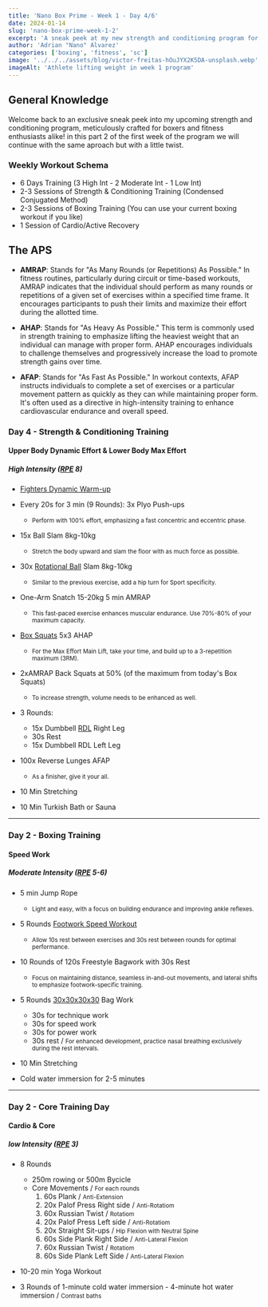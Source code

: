 ```yaml
---
title: 'Nano Box Prime - Week 1 - Day 4/6'
date: 2024-01-14
slug: 'nano-box-prime-week-1-2'
excerpt: 'A sneak peek at my new strength and conditioning program for boxers! tailored for beginners or anyone who wants to add a little boxing to their workout'
author: 'Adrian "Nano" Alvarez'
categories: ['boxing', 'fitness', 'sc']
image: '../../../assets/blog/victor-freitas-hOuJYX2K5DA-unsplash.webp'
imageAlt: 'Athlete lifting weight in week 1 program'
---
```


## General Knowledge ##

Welcome back to an exclusive sneak peek into my upcoming strength and conditioning program, meticulously crafted for boxers and fitness enthusiasts alike! in this part 2 of the first week of the program we will continue with the same aproach but with a little twist. 

### Weekly Workout Schema ###

- 6 Days Training (3 High Int - 2 Moderate Int - 1 Low Int)
- 2-3 Sessions of Strength & Conditioning Training (Condensed Conjugated Method)
- 2-3 Sessions of Boxing Training (You can use your current boxing workout if you like)
- 1 Session of Cardio/Active Recovery

## The APS ##

 - <strong>AMRAP</strong>: Stands for "As Many Rounds (or Repetitions) As Possible." In fitness routines, particularly during circuit or time-based workouts, AMRAP indicates that the individual should perform as many rounds or repetitions of a given set of exercises within a specified time frame. It encourages participants to push their limits and maximize their effort during the allotted time.

- <strong>AHAP</strong>: Stands for "As Heavy As Possible." This term is commonly used in strength training to emphasize lifting the heaviest weight that an individual can manage with proper form. AHAP encourages individuals to challenge themselves and progressively increase the load to promote strength gains over time.

- <strong>AFAP</strong>: Stands for "As Fast As Possible." In workout contexts, AFAP instructs individuals to complete a set of exercises or a particular movement pattern as quickly as they can while maintaining proper form. It's often used as a directive in high-intensity training to enhance cardiovascular endurance and overall speed.

### Day 4 - Strength & Conditioning Training ###
#### Upper Body Dynamic Effort & Lower Body Max Effort ####
##### High Intensity (<a href='https://danielpereiracoach.com/rpe-en-el-entrenamiento-de-fuerza/' target='_blank' class='text-white hover:text-muted-foreground duration-200 transition-colors'>RPE</a> 8) #####

- <a href='https://www.youtube.com/watch?v=ZndWEwFoU5I&t=204s&pp=ygUaZmlnaHRlciB3YXJtIHVwICBwaGlsIGRhcnU%3D' target='_blank' class='text-white hover:text-muted-foreground duration-200 transition-colors'>Fighters Dynamic Warm-up</a>

- Every 20s for 3 min (9 Rounds): 3x Plyo Push-ups
  - <small>Perform with 100% effort, emphasizing a fast concentric and eccentric phase.</small>

- 15x Ball Slam 8kg-10kg
  - <small>Stretch the body upward and slam the floor with as much force as possible.</small>

- 30x <a href='https://youtu.be/-aVT9_BBkxk?si=p_S0AN_TyFxnR9vI' target='_blank' class='text-white hover:text-muted-foreground duration-200 transition-colors'>Rotational Ball</a> Slam 8kg-10kg
  - <small>Similar to the previous exercise, add a hip turn for Sport specificity.</small>

- One-Arm Snatch 15-20kg 5 min AMRAP
  - <small>This fast-paced exercise enhances muscular endurance. Use 70%-80% of your maximum capacity.</small>

- <a href='https://youtu.be/JYxj9fSe5yw?si=m6-DuVT-Ihe6wQL6' target='_blank' class='text-white hover:text-muted-foreground duration-200 transition-colors'>Box Squats</a> 5x3 AHAP
  - <small>For the Max Effort Main Lift, take your time, and build up to a 3-repetition maximum (3RM).</small>

- 2xAMRAP Back Squats at 50% (of the maximum from today's Box Squats)
  - <small>To increase strength, volume needs to be enhanced as well.</small>

- 3 Rounds:
  - 15x Dumbbell <a href='https://youtu.be/a4Hn_8ktTTw?si=e7Ba-R9sUQQJ9oxA' target='_blank' class='text-white hover:text-muted-foreground duration-200 transition-colors'>RDL</a> Right Leg
  - 30s Rest
  - 15x Dumbbell RDL Left Leg

- 100x Reverse Lunges AFAP
  - <small>As a finisher, give it your all.</small>

- 10 Min Stretching

- 10 Min Turkish Bath or Sauna

<hr class='w-1/2' />

### Day 2 - Boxing Training ###
#### Speed Work ####
##### Moderate Intensity (<a href='https://danielpereiracoach.com/rpe-en-el-entrenamiento-de-fuerza/' target='_blank' class='text-white hover:text-muted-foreground duration-200 transition-colors'>RPE</a> 5-6) #####

- 5 min Jump Rope
  - <small>Light and easy, with a focus on building endurance and improving ankle reflexes.</small>

- 5 Rounds <a href='https://www.instagram.com/reel/C0eYSCAoyzY/?utm_source=ig_web_copy_link&igsh=MzRlODBiNWFlZA==' target='_blank' class='text-white hover:text-muted-foreground duration-200 transition-colors'>Footwork Speed Workout</a>
  - <small>Allow 10s rest between exercises and 30s rest between rounds for optimal performance.</small>

- 10 Rounds of 120s Freestyle Bagwork with 30s Rest
  - <small>Focus on maintaining distance, seamless in-and-out movements, and lateral shifts to emphasize footwork-specific training.</small>

- 5 Rounds <a href='https://www.instagram.com/reel/Czi5ztIoqvk/?utm_source=ig_web_copy_link&igsh=MzRlODBiNWFlZA==' target='_blank' class='text-white hover:text-muted-foreground duration-200 transition-colors'>30x30x30x30</a> Bag Work
  - 30s for technique work
  - 30s for speed work
  - 30s for power work
  - 30s rest / <small>For enhanced development, practice nasal breathing exclusively during the rest intervals.</small>

- 10 Min Stretching

- Cold water immersion for 2-5 minutes

<hr class='w-1/2' />

### Day 2 - Core Training Day ###
#### Cardio & Core ####
##### low Intensity (<a href='https://danielpereiracoach.com/rpe-en-el-entrenamiento-de-fuerza/' target='_blank' class='text-white hover:text-muted-foreground duration-200 transition-colors'>RPE</a> 3) #####

- 8 Rounds
  - 250m rowing or 500m Bycicle
  - Core Movements / <small>For each rounds</small>
    1. 60s Plank / <small>Anti-Extension</small>
    2. 20x Palof Press Right side / <small>Anti-Rotatiom</small>
    3. 60x Russian Twist / <small>Rotatiom</small>
    4. 20x Palof Press Left side / <small>Anti-Rotatiom</small>
    5. 20x Straight Sit-ups / <small>Hip Flexion with Neutral Spine</small>
    6. 60s Side Plank Right Side / <small>Anti-Lateral Flexion</small>
    7. 60x Russian Twist / <small>Rotatiom</small>
    8. 60s Side Plank Left Side / <small>Anti-Lateral Flexion</small>

- 10-20 min Yoga Workout

- 3 Rounds of 1-minute cold water immersion - 4-minute hot water immersion / <small>Contrast baths</small>